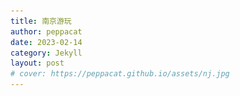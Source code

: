 ```yaml
---
title: 南京游玩
author: peppacat
date: 2023-02-14
category: Jekyll
layout: post
# cover: https://peppacat.github.io/assets/nj.jpg
---
```


<head>
    <style>
        .box {
            display: flex;
            flex-wrap: wrap;
        }

        .imageBox {
            position: relative;
            overflow: hidden;
            margin-bottom: 2%;
            width: 1200px;
        }

        /* 2/3 */
        .imageBox img:nth-child(1):nth-last-child(2),
        .imageBox img:nth-child(2):nth-last-child(1),
        .imageBox img:nth-child(1):nth-last-child(3),
        .imageBox img:nth-child(2):nth-last-child(2),
        .imageBox img:nth-child(3):nth-last-child(1) {
            width: 32%;
        }

        /* 4 */
        .imageBox img:nth-child(1):nth-last-child(4),
        .imageBox img:nth-child(2):nth-last-child(3),
        .imageBox img:nth-child(3):nth-last-child(2),
        .imageBox img:nth-child(4):nth-last-child(1) {
            width: 49%;
        }

        /*  5张以上图片  */
        .imageBox img:nth-child(1):nth-last-child(n + 5),
        .imageBox img:nth-child(1):nth-last-child(n + 5)~img {
            width: 32%;
        }
    </style>
</head>

# 地图
<body>
    <div class="box">
        <div class="imageBox">
            <img src="/assets/nanjing/nj.jpg">
        </div>
    </div>
</body>

# 时间
* 两天:2023-02-18至2023-02-19

# 行李

<div class="table-wrapper" markdown="block">

  |名称|说明|出门确认|其他|
  |:-:|:-:|:-:|:-:|
  |手机||||
  |钱包|身份证,银行卡,现金|||
  |钥匙||||
  |背包|迪卡侬户外旅行款|||
  |电脑|轻巧办公|||
  |现金|1000备用|||
  |充电宝|2W毫安|||
  |充电线|apple和安卓|||
  |遮阳帽||||
  |羽绒服|防风保暖|||
  |雨伞|轻便旅行款|||
  |水杯|轻便防漏运动款|||

  </div>

# 行程
<div class="table-wrapper" markdown="block">

  |日期|上午|下午|晚上|吃饭|住宿|费用|说明|
  |:-:|:-:|:-:|:-:|:-:|:-:|:-:|:-:|
  |2.18|总统府|玄武湖|夫子庙看花灯,夜游秦淮河|中山东路新街口|布丁酒店(南京珠江路东南大学店)|总统府35,夫子庙50,玄武湖免费,秦淮河船票100|古迹文化|
  |2.19|中山陵|南湖路|老门东|南湖路,老门东|无|中山陵免费,老门东免费|美食(鸭血粉丝汤,盐水鸭,糕点,茶颜悦色|

  </div>

# 小记
## 总统府
<body>
    <div class="box">
        <div class="imageBox">
            <img src="\assets\nanjing\ztf\20230311134044.jpg" />
            <img src="\assets\nanjing\ztf\2023031113404418.jpg" />
            <img src="\assets\nanjing\ztf\2023031113404419.jpg" />
        </div>
    </div>
</body>

## 中山陵
<body>
    <div class="box">
        <div class="imageBox">
            <img src="\assets\nanjing\zsl\2023031113404411.jpg" />
            <img src="\assets\nanjing\zsl\2023031113404412.jpg" />
            <img src="\assets\nanjing\zsl\2023031113404413.jpg" />
            <img src="\assets\nanjing\zsl\2023031113404414.jpg" />
            <img src="\assets\nanjing\zsl\2023031113404415.jpg" />
            <img src="\assets\nanjing\zsl\2023031113404437.jpg" />
            <img src="\assets\nanjing\zsl\2023031113404438.jpg" />
        </div>
    </div>
</body>

## 玄武湖
<body>
    <div class="box">
        <div class="imageBox">
            <img src="\assets\nanjing\xwh\202303111340442.jpg" />
            <img src="\assets\nanjing\xwh\202303111340444.jpg" />
            <img src="\assets\nanjing\xwh\202303111340445.jpg" />
            <img src="\assets\nanjing\xwh\202303111340446.jpg" />
            <img src="\assets\nanjing\xwh\202303111340449.jpg" />
            <img src="\assets\nanjing\xwh\2023031113404422.jpg" />
        </div>
    </div>
</body>

## 夫子庙
<body>
    <div class="box">
        <div class="imageBox">
            <img src="\assets\nanjing\fzm\202303111340447.jpg" />
            <img src="\assets\nanjing\fzm\2023031113404410.jpg" />
            <img src="\assets\nanjing\fzm\2023031113404423.jpg" />
            <img src="\assets\nanjing\fzm\2023031113404424.jpg" />
            <img src="\assets\nanjing\fzm\2023031113404425.jpg" />
            <img src="\assets\nanjing\fzm\2023031113404427.jpg" />
            <img src="\assets\nanjing\fzm\2023031113404428.jpg" />
            <img src="\assets\nanjing\fzm\2023031113404430.jpg" />
            <img src="\assets\nanjing\fzm\2023031113404431.jpg" />
            <img src="\assets\nanjing\fzm\2023031113404433.jpg" />
    </div>
</body>  

## 老门东
<body>
    <div class="box">
        <div class="imageBox">
            <img src="\assets\nanjing\lmd\2023031113404416.jpg" />
            <img src="\assets\nanjing\lmd\2023031113404417.jpg" />
            <img src="\assets\nanjing\lmd\2023031113404440.jpg" />
            <img src="\assets\nanjing\lmd\2023031113404442.jpg" />
    </div>
</body>

## 美食
<body>
    <div class="box">
        <div class="imageBox">
            <img src="\assets\nanjing\ms\202303111340441.jpg" />
            <img src="\assets\nanjing\ms\2023031113404421.jpg" />
            <img src="\assets\nanjing\ms\2023031113404434.jpg" />
            <img src="\assets\nanjing\ms\2023031113404435.jpg" />
            <img src="\assets\nanjing\ms\2023031113404439.jpg" />
    </div>
</body>


